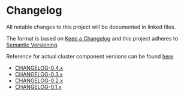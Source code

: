 # Changelog

All notable changes to this project will be documented in linked files.

The format is based on [Keep a Changelog](http://keepachangelog.com/en/1.0.0/)
and this project adheres to [Semantic Versioning](http://semver.org/spec/v2.0.0.html).

Reference for actual cluster component versions can be found [here](docs/home/COMPONENTS.md)

- [CHANGELOG-0.4.x](./CHANGELOG-0.4.md)
- [CHANGELOG-0.3.x](./CHANGELOG-0.3.md)
- [CHANGELOG-0.2.x](./CHANGELOG-0.2.md)
- [CHANGELOG-0.1.x](./CHANGELOG-0.1.md)
